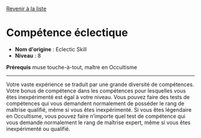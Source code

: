 [Revenir à la liste](list.md)

# Compétence éclectique

 * **Nom d'origine** : Eclectic Skill
 * **Niveau** : 8


<p><strong>Prérequis</strong> muse touche-à-tout, maître en Occultisme</p>
<hr>
<p>Votre vaste expérience se traduit par une grande diversité de compétences. Votre bonus de compétence dans les compétences pour lesquelles vous êtes inexpérimenté est égal à votre niveau. Vous pouvez faire des tests de compétences qui vous demandent normalement de posséder le rang de maîtrise qualifié, même si vous êtes inexpérimenté. Si vous êtes légendaire en Occultisme, vous pouvez faire n’importe quel test de compétence qui vous demande normalement le rang de maîtrise expert, même si vous êtes inexpérimenté ou qualifié.</p>